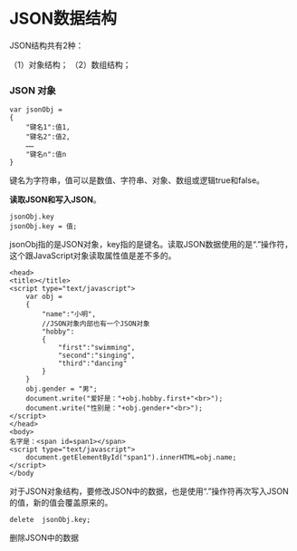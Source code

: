 JSON数据结构
===================
JSON结构共有2种：

（1）对象结构；
（2）数组结构；


###  JSON 对象

    var jsonObj =
    {
        "键名1":值1,
        "键名2":值2,
        ……
        "键名n":值n
    }
键名为字符串，值可以是数值、字符串、对象、数组或逻辑true和false。



**读取JSON和写入JSON**。

    jsonObj.key
    jsonObj.key = 值;
jsonObj指的是JSON对象，key指的是键名。读取JSON数据使用的是“.”操作符，这个跟JavaScript对象读取属性值是差不多的。
 
    <head>
    <title></title>
    <script type="text/javascript">
        var obj =
        {
            "name":"小明",
            //JSON对象内部也有一个JSON对象
            "hobby":
            {
                "first":"swimming",
                "second":"singing",
                "third":"dancing"
            }
        }
        obj.gender = "男";
        document.write("爱好是："+obj.hobby.first+"<br>");
        document.write("性别是："+obj.gender+"<br>");
    </script>
    </head>
    <body>
	名字是：<span id=span1></span>
	<script type="text/javascript">
	    document.getElementById("span1").innerHTML=obj.name;
	</script>
    </body

对于JSON对象结构，要修改JSON中的数据，也是使用“.”操作符再次写入JSON的值，新的值会覆盖原来的。

    delete  jsonObj.key;
删除JSON中的数据
